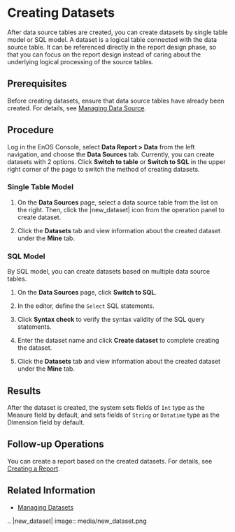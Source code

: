 # Creating Datasets

After data source tables are created, you can create datasets by single table model or SQL model. A dataset is a logical table connected with the data source table. It can be referenced directly in the report design phase, so that you can focus on the report design instead of caring about the underlying logical processing of the source tables.

## Prerequisites

Before creating datasets, ensure that data source tables have already been created. For details, see [Managing Data Source](managing_datasource).

## Procedure

Log in the EnOS Console, select **Data Report > Data** from the left navigation, and choose the **Data Sources** tab. Currently, you can create datasets with 2 options. Click **Switch to table** or **Switch to SQL** in the upper right corner of the page to switch the method of creating datasets.

### Single Table Model

1. On the **Data Sources** page, select a data source table from the list on the right. Then, click the |new_dataset| icon from the operation panel to create dataset.

2. Click the **Datasets** tab and view information about the created dataset under the **Mine** tab.

### SQL Model

By SQL model, you can create datasets based on multiple data source tables.

1. On the **Data Sources** page, click **Switch to SQL**.

2. In the editor, define the `Select` SQL statements.

3. Click **Syntax check** to verify the syntax validity of the SQL query statements.

4. Enter the dataset name and click **Create dataset** to complete creating the dataset.

5. Click the **Datasets** tab and view information about the created dataset under the **Mine** tab.

## Results

After the dataset is created, the system sets fields of `Int` type as the Measure field by default, and sets fields of `String` or `Datatime` type as the Dimension field by default.

## Follow-up Operations

You can create a report based on the created datasets. For details, see [Creating a Report](creating_report).

## Related Information

- [Managing Datasets](managing_dataset)

.. |new_dataset| image:: media/new_dataset.png

<!--end-->
